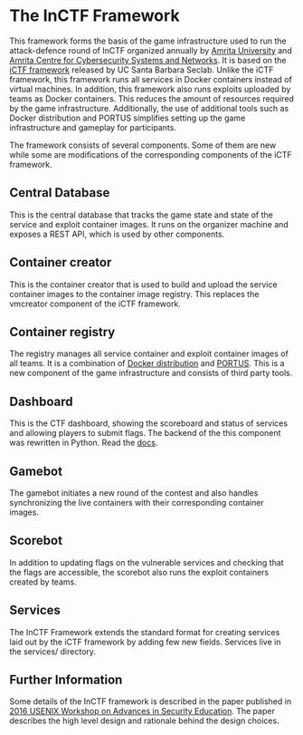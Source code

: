 # The InCTF Framework

This framework forms the basis of the game infrastructure used to run the
attack-defence round of InCTF organized annually by [Amrita
University](https://amrita.edu/) and [Amrita Centre for Cybersecurity Systems and
Networks](https://amrita.edu/cyber/). It is based on the [iCTF
framework](https://github.com/ucsb-seclab/ictf-framework/) released by UC Santa
Barbara Seclab. Unlike the iCTF framework, this framework runs all services in Docker
containers instead of virtual machines. In addition, this framework also runs
exploits uploaded by teams as Docker containers. This reduces the amount of resources
required by the game infrastructure. Additionally, the use of additional tools such
as Docker distribution and PORTUS simplifies setting up the game infrastructure and
gameplay for participants.

The framework consists of several components. Some of them are new while some are
modifications of the corresponding components of the iCTF framework.

## Central Database

This is the central database that tracks the game state and state of the service and
exploit container images. It runs on the organizer machine and exposes a REST API,
which is used by other components.

## Container creator

This is the container creator that is used to build and upload the service container
images to the container image registry. This replaces the vmcreator component of the
iCTF framework.

## Container registry

The registry manages all service container and exploit container images of all teams.
It is a combination of [Docker distribution](https://docs.docker.com/registry/) and
[PORTUS](http://port.us.org/). This is a new component of the game infrastructure and
consists of third party tools.

## Dashboard

This is the CTF dashboard, showing the scoreboard and status of services and allowing
players to submit flags. The backend of the this component was rewritten in Python.
Read the [docs](dashboard/README.md).

## Gamebot

The gamebot initiates a new round of the contest and also handles synchronizing the
live containers with their corresponding container images.

## Scorebot

In addition to updating flags on the vulnerable services and checking that the flags
are accessible, the scorebot also runs the exploit containers created by teams.

## Services

The InCTF Framework extends the standard format for creating services laid out by the
iCTF framework by adding few new fields. Services live in the services/ directory.

## Further Information

Some details of the InCTF framework is described in the paper published in [2016
USENIX Workshop on Advances in Security
Education](https://www.usenix.org/conference/ase16/workshop-program/presentation/raj).
The paper describes the high level design and rationale behind the design choices.
